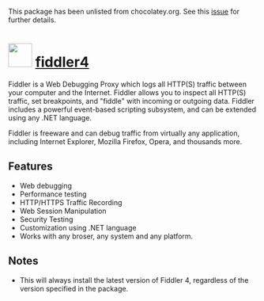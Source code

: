 ﻿This package has been unlisted from chocolatey.org.  See this [issue](https://github.com/chocolatey/chocolatey-coreteampackages/issues/923) for further details.

# <img src="https://cdn.rawgit.com/chocolatey/chocolatey-coreteampackages/e7940eeec0005981b565d98660c6cb9be1865881/icons/fiddler.svg" width="48" height="48"/> [fiddler4](https://chocolatey.org/packages/fiddler4)


Fiddler is a Web Debugging Proxy which logs all HTTP(S) traffic between your computer and the Internet. Fiddler allows you to inspect all HTTP(S) traffic, set breakpoints, and "fiddle" with incoming or outgoing data. Fiddler includes a powerful event-based scripting subsystem, and can be extended using any .NET language.

Fiddler is freeware and can debug traffic from virtually any application, including Internet Explorer, Mozilla Firefox, Opera, and thousands more.

## Features

- Web debugging
- Performance testing
- HTTP/HTTPS Traffic Recording
- Web Session Manipulation
- Security Testing
- Customization using .NET language
- Works with any broser, any system and any platform.

## Notes

- This will always install the latest version of Fiddler 4, regardless of the version specified in the package.

